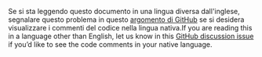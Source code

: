 <span data-ttu-id="f8b59-101">Se si sta leggendo questo documento in una lingua diversa dall'inglese, segnalare questo problema in questo [argomento di GitHub](https://github.com/aspnet/AspNetCore.Docs/issues/16455) se si desidera visualizzare i commenti del codice nella lingua nativa.</span><span class="sxs-lookup"><span data-stu-id="f8b59-101">If you are reading this in a language other than English, let us know in this [GitHub discussion issue](https://github.com/aspnet/AspNetCore.Docs/issues/16455) if you’d like to see the code comments in your native language.</span></span>